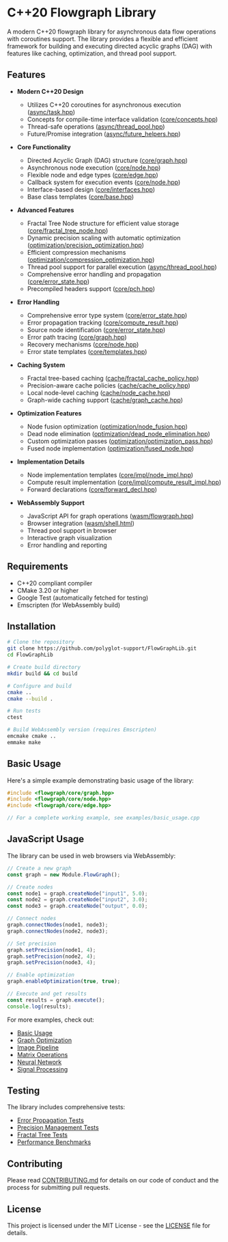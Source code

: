 # C++20 Flowgraph Library

A modern C++20 flowgraph library for asynchronous data flow operations with coroutines support. The library provides a flexible and efficient framework for building and executing directed acyclic graphs (DAG) with features like caching, optimization, and thread pool support.

## Features

- **Modern C++20 Design**
  - Utilizes C++20 coroutines for asynchronous execution ([async/task.hpp](include/flowgraph/async/task.hpp))
  - Concepts for compile-time interface validation ([core/concepts.hpp](include/flowgraph/core/concepts.hpp))
  - Thread-safe operations ([async/thread_pool.hpp](include/flowgraph/async/thread_pool.hpp))
  - Future/Promise integration ([async/future_helpers.hpp](include/flowgraph/async/future_helpers.hpp))

- **Core Functionality**
  - Directed Acyclic Graph (DAG) structure ([core/graph.hpp](include/flowgraph/core/graph.hpp))
  - Asynchronous node execution ([core/node.hpp](include/flowgraph/core/node.hpp))
  - Flexible node and edge types ([core/edge.hpp](include/flowgraph/core/edge.hpp))
  - Callback system for execution events ([core/node.hpp](include/flowgraph/core/node.hpp))
  - Interface-based design ([core/interfaces.hpp](include/flowgraph/core/interfaces.hpp))
  - Base class templates ([core/base.hpp](include/flowgraph/core/base.hpp))

- **Advanced Features**
  - Fractal Tree Node structure for efficient value storage ([core/fractal_tree_node.hpp](include/flowgraph/core/fractal_tree_node.hpp))
  - Dynamic precision scaling with automatic optimization ([optimization/precision_optimization.hpp](include/flowgraph/optimization/precision_optimization.hpp))
  - Efficient compression mechanisms ([optimization/compression_optimization.hpp](include/flowgraph/optimization/compression_optimization.hpp))
  - Thread pool support for parallel execution ([async/thread_pool.hpp](include/flowgraph/async/thread_pool.hpp))
  - Comprehensive error handling and propagation ([core/error_state.hpp](include/flowgraph/core/error_state.hpp))
  - Precompiled headers support ([core/pch.hpp](include/flowgraph/core/pch.hpp))

- **Error Handling**
  - Comprehensive error type system ([core/error_state.hpp](include/flowgraph/core/error_state.hpp))
  - Error propagation tracking ([core/compute_result.hpp](include/flowgraph/core/compute_result.hpp))
  - Source node identification ([core/error_state.hpp](include/flowgraph/core/error_state.hpp))
  - Error path tracing ([core/graph.hpp](include/flowgraph/core/graph.hpp))
  - Recovery mechanisms ([core/node.hpp](include/flowgraph/core/node.hpp))
  - Error state templates ([core/templates.hpp](include/flowgraph/core/templates.hpp))

- **Caching System**
  - Fractal tree-based caching ([cache/fractal_cache_policy.hpp](include/flowgraph/cache/fractal_cache_policy.hpp))
  - Precision-aware cache policies ([cache/cache_policy.hpp](include/flowgraph/cache/cache_policy.hpp))
  - Local node-level caching ([cache/node_cache.hpp](include/flowgraph/cache/node_cache.hpp))
  - Graph-wide caching support ([cache/graph_cache.hpp](include/flowgraph/cache/graph_cache.hpp))

- **Optimization Features**
  - Node fusion optimization ([optimization/node_fusion.hpp](include/flowgraph/optimization/node_fusion.hpp))
  - Dead node elimination ([optimization/dead_node_elimination.hpp](include/flowgraph/optimization/dead_node_elimination.hpp))
  - Custom optimization passes ([optimization/optimization_pass.hpp](include/flowgraph/optimization/optimization_pass.hpp))
  - Fused node implementation ([optimization/fused_node.hpp](include/flowgraph/optimization/fused_node.hpp))

- **Implementation Details**
  - Node implementation templates ([core/impl/node_impl.hpp](include/flowgraph/core/impl/node_impl.hpp))
  - Compute result implementation ([core/impl/compute_result_impl.hpp](include/flowgraph/core/impl/compute_result_impl.hpp))
  - Forward declarations ([core/forward_decl.hpp](include/flowgraph/core/forward_decl.hpp))

- **WebAssembly Support**
  - JavaScript API for graph operations ([wasm/flowgraph.hpp](wasm/flowgraph.hpp))
  - Browser integration ([wasm/shell.html](wasm/shell.html))
  - Thread pool support in browser
  - Interactive graph visualization
  - Error handling and reporting

## Requirements

- C++20 compliant compiler
- CMake 3.20 or higher
- Google Test (automatically fetched for testing)
- Emscripten (for WebAssembly build)

## Installation

```bash
# Clone the repository
git clone https://github.com/polyglot-support/FlowGraphLib.git
cd FlowGraphLib

# Create build directory
mkdir build && cd build

# Configure and build
cmake ..
cmake --build .

# Run tests
ctest

# Build WebAssembly version (requires Emscripten)
emcmake cmake ..
emmake make
```

## Basic Usage

Here's a simple example demonstrating basic usage of the library:

```cpp
#include <flowgraph/core/graph.hpp>
#include <flowgraph/core/node.hpp>
#include <flowgraph/core/edge.hpp>

// For a complete working example, see examples/basic_usage.cpp
```

## JavaScript Usage

The library can be used in web browsers via WebAssembly:

```javascript
// Create a new graph
const graph = new Module.FlowGraph();

// Create nodes
const node1 = graph.createNode("input1", 5.0);
const node2 = graph.createNode("input2", 3.0);
const node3 = graph.createNode("output", 0.0);

// Connect nodes
graph.connectNodes(node1, node3);
graph.connectNodes(node2, node3);

// Set precision
graph.setPrecision(node1, 4);
graph.setPrecision(node2, 4);
graph.setPrecision(node3, 4);

// Enable optimization
graph.enableOptimization(true, true);

// Execute and get results
const results = graph.execute();
console.log(results);
```

For more examples, check out:
- [Basic Usage](examples/basic_usage.cpp)
- [Graph Optimization](examples/graph_optimization.cpp)
- [Image Pipeline](examples/image_pipeline.cpp)
- [Matrix Operations](examples/matrix_operations.cpp)
- [Neural Network](examples/neural_network.cpp)
- [Signal Processing](examples/signal_processing.cpp)

## Testing

The library includes comprehensive tests:
- [Error Propagation Tests](tests/error_propagation_test.cpp)
- [Precision Management Tests](tests/precision_management_test.cpp)
- [Fractal Tree Tests](tests/fractal_tree_test.cpp)
- [Performance Benchmarks](tests/fractal_tree_benchmark.cpp)

## Contributing

Please read [CONTRIBUTING.md](CONTRIBUTING.md) for details on our code of conduct and the process for submitting pull requests.

## License

This project is licensed under the MIT License - see the [LICENSE](LICENSE) file for details.
